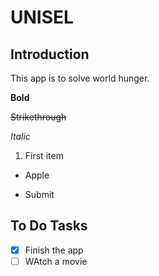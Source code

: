 # UNISEL
## Introduction
This app is to solve world hunger.

**Bold**

~~Strikethrough~~

*Italic*

1. First item
+ Apple
- Submit

## To Do Tasks
- [x] Finish the app
- [ ] WAtch a movie
